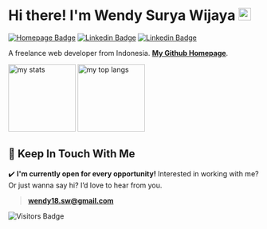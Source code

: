 # Hi there! I'm Wendy Surya Wijaya <img src="https://media.giphy.com/media/hvRJCLFzcasrR4ia7z/giphy.gif" width="25px">

[![Homepage Badge](https://img.shields.io/badge/Homepage-334155?style=flat-square&logo=github&logoColor=white)](https://harmonify.netlify.app)
[![Linkedin Badge](https://img.shields.io/badge/LinkedIn-3b5998?style=flat-square&logo=linkedin&logoColor=white)](https://linkedin.com/in/wendy-surya-wijaya)
[![Linkedin Badge](https://img.shields.io/badge/HackerRank-363636?style=flat-square&logo=hackerrank&logoColor=green)](https://www.hackerrank.com/harmonify)

A freelance web developer from Indonesia. [**My Github Homepage**](https://harmonify.netlify.app).

<p float="left">
    <img height="135em" src="https://github-readme-stats.vercel.app/api?username=harmonify&show_icons=true&count_private=true&include_all_commits=true&hide_title=true&bg_color=0F172A&border_color=262626&title_color=EA580C&text_color=FFFFFF&icon_color=EA580C" alt="my stats"></img>
    <img height="135em" src="https://github-readme-stats.vercel.app/api/top-langs?username=harmonify&layout=compact&show_icons=true&count_private=true&include_all_commits=true&bg_color=0F172A&border_color=262626&title_color=EA580C&text_color=FFFFFF&icon_color=EA580C&show_icons=true" alt="my top langs"></img>
</p>

## 💌 Keep In Touch With Me


✔️ **I'm currently open for every opportunity!**
Interested in working with me? Or just wanna say hi? I’d love to hear from you.
> **wendy18.sw@gmail.com**

![Visitors Badge](https://visitor-badge.glitch.me/badge?page_id=harmonify.harmonify&left_color=orange&right_color=black&text_color=white&background_color=black&font_size=20&font_family=Arial&font_weight=bold&font_style=normal&text=visitors)
